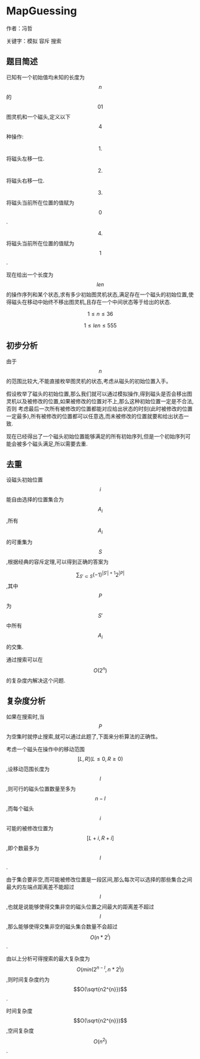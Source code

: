 # MapGuessing
作者：冯哲

关键字：模拟 容斥 搜索

## 题目简述
已知有一个初始值均未知的长度为$$n$$的$$01$$图灵机和一个磁头,定义以下$$4$$种操作:

$$1.$$将磁头左移一位.

$$2.$$将磁头右移一位.

$$3.$$将磁头当前所在位置的值赋为$$0$$.

$$4.$$将磁头当前所在位置的值赋为$$1$$.

现在给出一个长度为$$len$$的操作序列和某个状态,求有多少初始图灵机状态,满足存在一个磁头的初始位置,使得磁头在移动中始终不移出图灵机,且存在一个中间状态等于给出的状态.

$$1 \leq n \leq 36$$

$$1 \leq len \leq 555$$

## 初步分析
由于$$n$$的范围比较大,不能直接枚举图灵机的状态,考虑从磁头的初始位置入手。

假设枚举了磁头的初始位置,那么我们就可以通过模拟操作,得到磁头是否会移出图灵机以及被修改的位置,如果被修改的位置对不上,那么这种初始位置一定是不合法,否则
考虑最后一次所有被修改的位置都能对应给出状态的时刻(此时被修改的位置一定最多),所有被修改的位置都可以任意选,而未被修改的位置就要和给出状态一致.

现在已经得出了一个磁头初始位置能够满足的所有初始序列,但是一个初始序列可能会被多个磁头满足,所以需要去重.

## 去重
设磁头初始位置$$i$$能自由选择的位置集合为$$A_i$$,所有$$A_i$$的可重集为$$S$$,根据经典的容斥定理,可以得到正确的答案为

$$\sum_{S' \subset S} (-1)^{|S'|+1}2^{|P|}$$,其中$$P$$为$$S'$$中所有$$A_i$$的交集.

通过搜索可以在$$O(2^n)$$的复杂度内解决这个问题.

## 复杂度分析
如果在搜索时,当$$P$$为空集时就停止搜索,就可以通过此题了,下面来分析算法的正确性。

考虑一个磁头在操作中的移动范围$$[L,R](L \leq 0,R \geq 0)$$,设移动范围长度为$$l$$,则可行的磁头位置数量至多为$$n-l$$,而每个磁头$$i$$可能的被修改位置为$$[L+i,R+i]$$,即个数最多为$$l$$.

由于集合要非空,而可能被修改位置是一段区间,那么每次可以选择的那些集合之间最大的左端点距离差不能超过$$l$$,也就是说能够使得交集非空的磁头位置之间最大的距离差不超过$$l$$,那么能够使得交集非空的磁头集合数量不会超过$$O(n*2^l)$$.

由以上分析可得搜索的最大复杂度为$$O(min(2^{n-l},n*2^{l}))$$,则时间复杂度约为$$O(\sqrt{n2^{n}})$$.

时间复杂度$$O(\sqrt{n2^{n}})$$,空间复杂度$$O(n^2)$$.